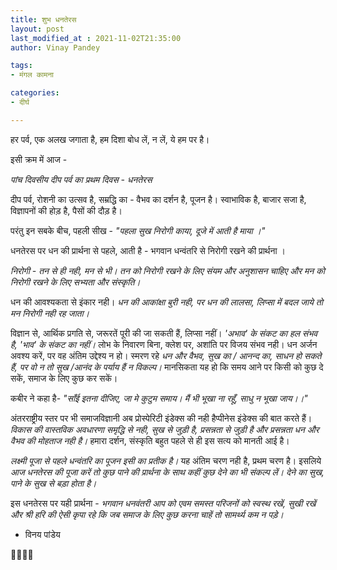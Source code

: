 ```yaml
---
title: शुभ धनतेरस
layout: post
last_modified_at : 2021-11-02T21:35:00
author: Vinay Pandey

tags:
- मंगल कामना

categories:
- दीर्घ

---
```


हर पर्व, एक अलख जगाता है, हम दिशा बोध लें, न लें, ये हम पर है। 

इसी क्रम में आज -

 *पांच दिवसीय दीप पर्व का प्रथम दिवस - धनतेरस*

दीप पर्व, रोशनी का उत्सव है, सम्रद्धि का - वैभव का दर्शन है, पूजन है। स्वाभाविक है, बाजार सजा है, विज्ञापनों की होड़ है, पैसों की दौड़ है।

परंतु इन सबके बीच, पहली सीख -
_*"पहला सुख निरोगी काया,*_
_*दूजे में आती है माया ।"*_

धनतेरस पर धन की प्रार्थना से पहले, आती है - भगवान धन्वंतरि से निरोगी रखने की प्रार्थना ।

*निरोगी - तन से ही नही, मन से भी। तन को निरोगी रखने के लिए संयम और अनुशासन चाहिए और मन को निरोगी रखने के लिए सभ्यता और संस्कृति।*

धन की आवश्यकता से इंकार नही। *धन की आकांक्षा बुरी नही, पर धन की लालसा, लिप्सा में बदल जाये तो मन निरोगी नही रह जाता।*      

विज्ञान से, आर्थिक प्रगति से, जरूरतें पूरी की जा सकती हैं, लिप्सा नहीं। *'अभाव' के संकट का हल संभव है,  'भाव' के संकट का नहीं।* लोभ के निवारण बिना, क्लेश पर, अशांति पर विजय संभव नही। धन अर्जन अवश्य करें, पर वह अंतिम उद्देश्य न हो। स्मरण रहे *धन और वैभव, सुख का / आनन्द का, साधन हो सकते हैं,  पर वो न तो सुख /आनंद के पर्याय हैं न विकल्प।* मानसिकता यह हो कि समय आने पर किसी को कुछ दे सकें, समाज के लिए कुछ कर सकें।

कबीर ने कहा है-
_"साँई इतना दीजिए, जा मे कुटुम समाय।_
_मैं भी भूखा ना रहूँ, साधु न भूखा जाय।।"_

अंतरराष्ट्रीय स्तर पर भी समाजविज्ञानी अब प्रोस्पेरिटी इंडेक्स की नही हैप्पीनेस इंडेक्स की बात करते हैं। *विकास की वास्तविक अवधारणा समृद्धि से नही, सुख से जुड़ी है, प्रसन्नता से जुड़ी है और प्रसन्नता धन और वैभव की मोहताज नही है।*  हमारा दर्शन, संस्कृति बहुत पहले से ही इस सत्य को मानती आई है। 

*लक्ष्मी पूजा से पहले धन्वंतरि  का पूजन इसी का प्रतीक है।* यह अंतिम चरण नही है, प्रथम चरण है। इसलिये *आज धनतेरस की पूजा करें तो कुछ पाने की प्रार्थना के साथ कहीं कुछ देने का भी संकल्प लें। देने का सुख, पाने के सुख से बड़ा होता है।*

इस धनतेरस पर यही प्रार्थना -
*भगवान धनवंतरी आप को एवम समस्त परिजनों को स्वस्थ रखें, सुखी रखें और श्री हरि की ऐसी कृपा रहे कि जब समाज के लिए कुछ करना चाहें तो सामर्थ्य कम न पड़े।*

- विनय पांडेय

🙏🌷🌷🙏
